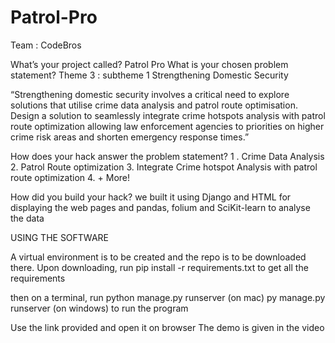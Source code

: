 # Patrol-Pro
Team : CodeBros

What’s your project called? 
Patrol Pro
What is your chosen problem
statement?
Theme 3 : subtheme 1
Strengthening Domestic Security

“Strengthening domestic security involves a critical need to explore solutions that utilise crime data
analysis and patrol route optimisation. Design a solution to seamlessly integrate crime hotspots analysis with patrol route optimization allowing law enforcement agencies to priorities on higher crime risk areas and shorten emergency response times.”


How does your hack answer the
problem statement?
1 . Crime Data Analysis
2. Patrol Route optimization
3. Integrate Crime hotspot Analysis with patrol route optimization 
4. + More! 


How did you build your hack?
we built it using Django and HTML for displaying the web pages and pandas, folium and SciKit-learn to analyse the data


USING THE SOFTWARE

A virtual environment is to be created and the repo is to be downloaded there. Upon downloading, run
pip install -r requirements.txt
to get all the requirements

then on a terminal, run 
python manage.py runserver (on mac)
py manage.py runserver (on windows)
to run the program

Use the link provided and open it on browser
The demo is given in the video
